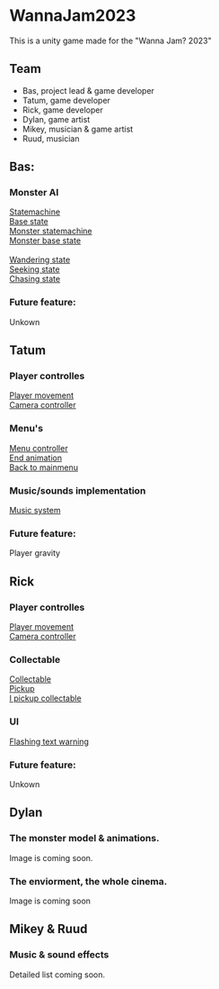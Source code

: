 # WannaJam2023
This is a unity game made for the "Wanna Jam? 2023"

## Team
* Bas, project lead & game developer
* Tatum, game developer
* Rick, game developer
* Dylan, game artist
* Mikey, musician & game artist
* Ruud, musician

## Bas:
### Monster AI
[Statemachine](Assets/Scripts/Framework/Statemachine/StateMachine.cs)<br>
[Base state](Assets/Scripts/Framework/Statemachine/BaseState.cs)<br>
[Monster statemachine](Assets/Scripts/NPC/MonsterStates/MonsterStateMachine.cs)<br>
[Monster base state](Assets/Scripts/Framework/Statemachine/MonsterBaseState.cs)<br><br>
[Wandering state](Assets/Scripts/NPC/MonsterStates/WanderingState.cs)<br>
[Seeking state](Assets/Scripts/NPC/MonsterStates/SeekingState.cs)<br>
[Chasing state](Assets/Scripts/NPC/MonsterStates/ChasingState.cs)
### Future feature:
Unkown

## Tatum
### Player controlles
[Player movement](Assets/Scripts/Player/Movement/PlayerMovement.cs)<br>
[Camera controller](Assets/Scripts/Player/Movement/CameraController.cs)
### Menu's
[Menu controller](Assets/Scripts/UI/Menu's/MenuController.cs)<br>
[End animation](Assets/Scripts/UI/Menu's/EndAnimationScript.cs)<br>
[Back to mainmenu](Assets/Scripts/UI/Menu's/BackToMainMenu.cs)
### Music/sounds implementation
[Music system](Assets/Scripts/Framework/Music/MusicController.cs)
### Future feature:
Player gravity

## Rick
### Player controlles
[Player movement](Assets/Scripts/Player/Movement/PlayerMovement.cs)<br>
[Camera controller](Assets/Scripts/Player/Movement/CameraController.cs)
### Collectable
[Collectable](Assets/Scripts/Enviorment/Collectable.cs)<br>
[Pickup](Assets/Scripts/Enviorment/Pickup.cs)<br>
[I pickup collectable](Assets/Scripts/Enviorment/IPickupCollectable.cs)
### UI
[Flashing text warning](Assets/Scripts/UI/WarningText.cs)
### Future feature:
Unkown

## Dylan
### The monster model & animations.
Image is coming soon.
### The enviorment, the whole cinema.
Image is coming soon

## Mikey & Ruud
### Music & sound effects
Detailed list coming soon.
